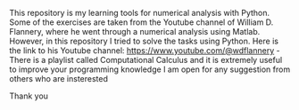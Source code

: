 This repository is my learning tools for numerical analysis with Python.
Some of the exercises are taken from the Youtube channel of William D. Flannery, where he went through a numerical analysis using Matlab. However, in this repository I tried to solve the tasks using Python. Here is the link to his Youtube channel:
https://www.youtube.com/@wdflannery - There is a playlist called Computational Calculus and it is extremely useful to improve your programming knowledge
I am open for any suggestion from others who are insterested

Thank you

